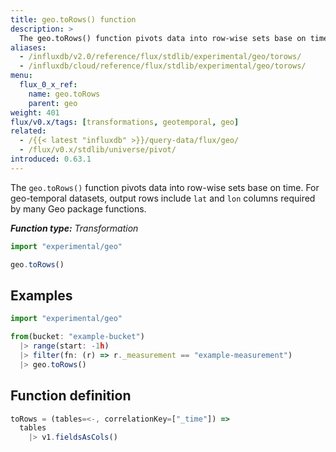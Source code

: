 ```yaml
---
title: geo.toRows() function
description: >
  The geo.toRows() function pivots data into row-wise sets base on time.
aliases:
  - /influxdb/v2.0/reference/flux/stdlib/experimental/geo/torows/
  - /influxdb/cloud/reference/flux/stdlib/experimental/geo/torows/
menu:
  flux_0_x_ref:
    name: geo.toRows
    parent: geo
weight: 401
flux/v0.x/tags: [transformations, geotemporal, geo]
related:
  - /{{< latest "influxdb" >}}/query-data/flux/geo/
  - /flux/v0.x/stdlib/universe/pivot/
introduced: 0.63.1
---
```


The `geo.toRows()` function pivots data into row-wise sets base on time.
For geo-temporal datasets, output rows include `lat` and `lon` columns required by
many Geo package functions.

_**Function type:** Transformation_

```js
import "experimental/geo"

geo.toRows()
```

## Examples
```js
import "experimental/geo"

from(bucket: "example-bucket")
  |> range(start: -1h)
  |> filter(fn: (r) => r._measurement == "example-measurement")
  |> geo.toRows()
```

## Function definition
```js
toRows = (tables=<-, correlationKey=["_time"]) =>
  tables
    |> v1.fieldsAsCols()
```
